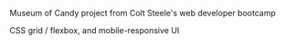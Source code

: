 Museum of Candy project from Colt Steele's web developer bootcamp

CSS grid / flexbox, and mobile-responsive UI

